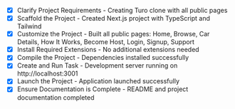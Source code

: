 - [x] Clarify Project Requirements - Creating Turo clone with all public pages
- [x] Scaffold the Project - Created Next.js project with TypeScript and Tailwind
- [x] Customize the Project - Built all public pages: Home, Browse, Car Details, How It Works, Become Host, Login, Signup, Support
- [x] Install Required Extensions - No additional extensions needed
- [x] Compile the Project - Dependencies installed successfully
- [x] Create and Run Task - Development server running on http://localhost:3001
- [x] Launch the Project - Application launched successfully
- [x] Ensure Documentation is Complete - README and project documentation completed
